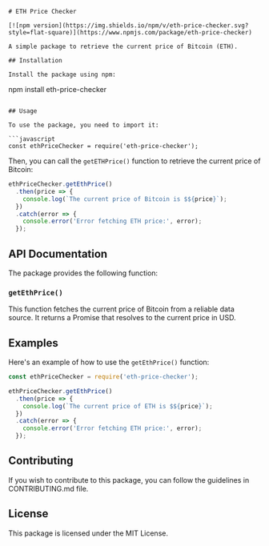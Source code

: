 ```
# ETH Price Checker

[![npm version](https://img.shields.io/npm/v/eth-price-checker.svg?style=flat-square)](https://www.npmjs.com/package/eth-price-checker)

A simple package to retrieve the current price of Bitcoin (ETH).

## Installation

Install the package using npm:

```
npm install eth-price-checker
```

## Usage

To use the package, you need to import it:

```javascript
const ethPriceChecker = require('eth-price-checker');
```

Then, you can call the `getETHPrice()` function to retrieve the current price of Bitcoin:

```javascript
ethPriceChecker.getEthPrice()
  .then(price => {
    console.log(`The current price of Bitcoin is $${price}`);
  })
  .catch(error => {
    console.error('Error fetching ETH price:', error);
  });
```

## API Documentation

The package provides the following function:

### `getEthPrice()`

This function fetches the current price of Bitcoin from a reliable data source. It returns a Promise that resolves to the current price in USD.

## Examples

Here's an example of how to use the `getEthPrice()` function:

```javascript
const ethPriceChecker = require('eth-price-checker');

ethPriceChecker.getEthPrice()
  .then(price => {
    console.log(`The current price of ETH is $${price}`);
  })
  .catch(error => {
    console.error('Error fetching ETH price:', error);
  });
```

## Contributing

If you wish to contribute to this package, you can follow the guidelines in CONTRIBUTING.md file.

## License

This package is licensed under the MIT License.
```